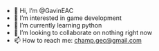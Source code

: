 - 👋 Hi, I’m @GavinEAC
- 👀 I’m interested in game development
- 🌱 I’m currently learning python
- 💞️ I’m looking to collaborate on nothing right now
- 📫 How to reach me: champ.gec@gmail.com

<!---
GavinEAC/GavinEAC is a ✨ special ✨ repository because its `README.md` (this file) appears on your GitHub profile.
You can click the Preview link to take a look at your changes.
--->

